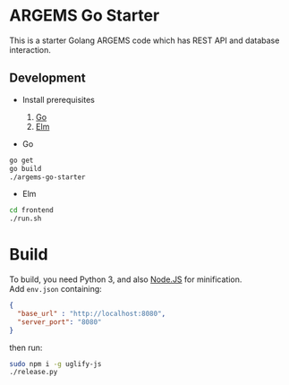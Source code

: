 # ARGEMS Go Starter

This is a starter Golang ARGEMS code which has REST API and database interaction.



## Development

- Install prerequisites
    1. [Go](https://golang.org/dl/)
    2. [Elm](https://guide.elm-lang.org/install/elm.html)

- Go
```sh
go get
go build
./argems-go-starter
```

- Elm
```sh
cd frontend
./run.sh
```

# Build
To build, you need Python 3, and also [Node.JS](https://nodejs.org/en/download/) for minification.  
Add `env.json` containing:
```json
{
  "base_url" : "http://localhost:8080",
  "server_port": "8080"
}
```

then run:  
```sh
sudo npm i -g uglify-js
./release.py
```
